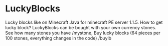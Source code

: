 # LuckyBlocks
Lucky blocks like on Minecraft Java for minecraft PE server 1.1.5.  How to get lucky block? LuckyBlocks can be bought with your own currency stones. See how many stones you have /mystone, Buy lucky blocks (64 pieces per 100 stones, everything changes in the code) /buylb
